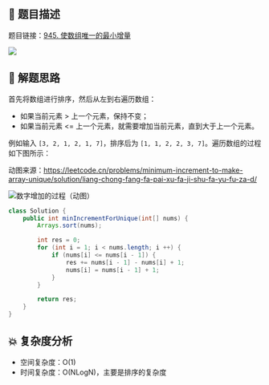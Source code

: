## 📃 题目描述

题目链接：[945. 使数组唯一的最小增量](https://leetcode.cn/problems/minimum-increment-to-make-array-unique/)

![](https://cs-wiki.oss-cn-shanghai.aliyuncs.com/img/image-20220730124659093.png)

## 🔔 解题思路

首先将数组进行排序，然后从左到右遍历数组：

- 如果当前元素 > 上一个元素，保持不变；
- 如果当前元素 <= 上一个元素，就需要增加当前元素，直到大于上一个元素。

例如输入 `[3, 2, 1, 2, 1, 7]`，排序后为 `[1, 1, 2, 2, 3, 7]`。遍历数组的过程如下图所示：

动图来源：https://leetcode.cn/problems/minimum-increment-to-make-array-unique/solution/liang-chong-fang-fa-pai-xu-fa-ji-shu-fa-yu-fu-za-d/

![数字增加的过程（动图）](https://pic.leetcode-cn.com/f8e4a4eef34707b6d046599690bb0dda19f8ebea8aa6025cffdd19328de35e15.gif)


```java
class Solution {
    public int minIncrementForUnique(int[] nums) {
        Arrays.sort(nums);

        int res = 0;
        for (int i = 1; i < nums.length; i ++) {
            if (nums[i] <= nums[i - 1]) {
                res += nums[i - 1] - nums[i] + 1;
                nums[i] = nums[i - 1] + 1;
            }
        }

        return res;
    }
}
```

## 💥 复杂度分析

- 空间复杂度：O(1)
- 时间复杂度：O(NLogN)，主要是排序的复杂度

